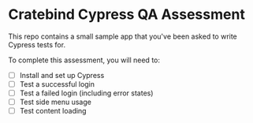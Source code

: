 # Cratebind Cypress QA Assessment

This repo contains a small sample app that you've been asked to write Cypress tests for.

To complete this assessment, you will need to:

- [ ] Install and set up Cypress
- [ ] Test a successful login
- [ ] Test a failed login (including error states)
- [ ] Test side menu usage
- [ ] Test content loading
